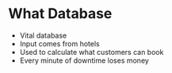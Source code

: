 # What Database

<!-- %% svg-grid: none -->

* Vital database
* Input comes from hotels
* Used to calculate what customers can book
* Every minute of downtime loses money
